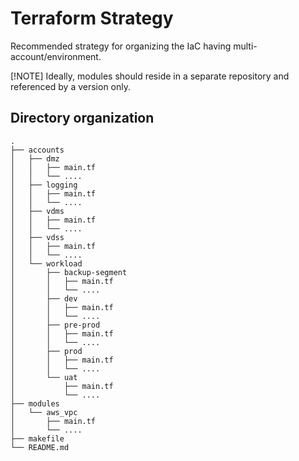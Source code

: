 # Terraform Strategy
Recommended strategy for organizing the IaC having multi-account/environment. 

[!NOTE]
Ideally, modules should reside in a separate repository and referenced by a version only. 
<!-- 
terraform init -backend-config accounts/VDSS/backend.conf -reconfigure
```
This is the caveat since we need to reconfigure the backend each time on different accounts
```
terraform plan -var-file accounts/VDSS/terraform.tfvars

terraform apply -var-file accounts/VDSS/terraform.tfvars -->
## Directory organization
```
.
├── accounts
│   ├── dmz
│   │   ├── main.tf
│   │   └── ....
│   ├── logging
│   │   ├── main.tf
│   │   └── ....
│   ├── vdms
│   │   ├── main.tf
│   │   └── ....
│   ├── vdss
│   │   ├── main.tf
│   │   └── ....
│   └── workload
│       ├── backup-segment
│       │   ├── main.tf
│       │   └── ....
│       ├── dev
│       │   ├── main.tf
│       │   └── ....
│       ├── pre-prod
│       │   ├── main.tf
│       │   └── ....
│       ├── prod
│       │   ├── main.tf
│       │   └── ....
│       └── uat
│           ├── main.tf
│           └── ....
├── modules
│   └── aws_vpc
│       ├── main.tf
│       └── ....
├── makefile
└── README.md
```
